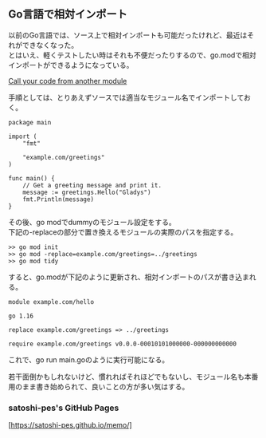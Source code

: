 ## Go言語で相対インポート

以前のGo言語では、ソース上で相対インポートも可能だったけれど、最近はそれができなくなった。  
とはいえ、軽くテストしたい時はそれも不便だったりするので、go.modで相対インポートができるようになっている。

[Call your code from another module](https://golang.org/doc/tutorial/call-module-code)

手順としては、とりあえずソースでは適当なモジュール名でインポートしておく。

    package main
    
    import (
        "fmt"
    
        "example.com/greetings"
    )
    
    func main() {
        // Get a greeting message and print it.
        message := greetings.Hello("Gladys")
        fmt.Println(message)
    }

その後、go modでdummyのモジュール設定をする。  
下記の-replaceの部分で置き換えるモジュールの実際のパスを指定する。

    >> go mod init
    >> go mod -replace=example.com/greetings=../greetings
    >> go mod tidy

すると、go.modが下記のように更新され、相対インポートのパスが書き込まれる。

    module example.com/hello
    
    go 1.16
    
    replace example.com/greetings => ../greetings
    
    require example.com/greetings v0.0.0-00010101000000-000000000000

これで、go run main.goのように実行可能になる。  

若干面倒かもしれないけど、慣れればそれほどでもないし、モジュール名も本番用のまま書き始められて、良いことの方が多い気はする。

### satoshi-pes's GitHub Pages
[https://satoshi-pes.github.io/memo/]
